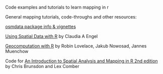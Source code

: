 Code examples and tutorials to learn mapping in r

General mapping tutorials, code-throughs and other resources:

[osmdata package info & vignettes](https://ropensci.github.io/osmdata/index.html)

[Using Spatial Data with R](https://cengel.github.io/R-spatial/) by
Claudia A Engel

[Geocomputation with R](https://geocompr.robinlovelace.net/)
by Robin Lovelace, Jakub Nowosad, Jannes Muenchow


Code for [An Introduction to Spatial Analysis and Mapping in R 2nd edition](https://bookdown.org/lexcomber/brunsdoncomber2e/) by Chris Brunsdon and Lex Comber